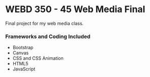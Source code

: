 # WEBD 350 - 45 Web Media Final
Final project for my web media class.

### Frameworks and Coding Included
* Bootstrap
* Canvas 
* CSS and CSS Animation 
* HTML5
* JavaScript

